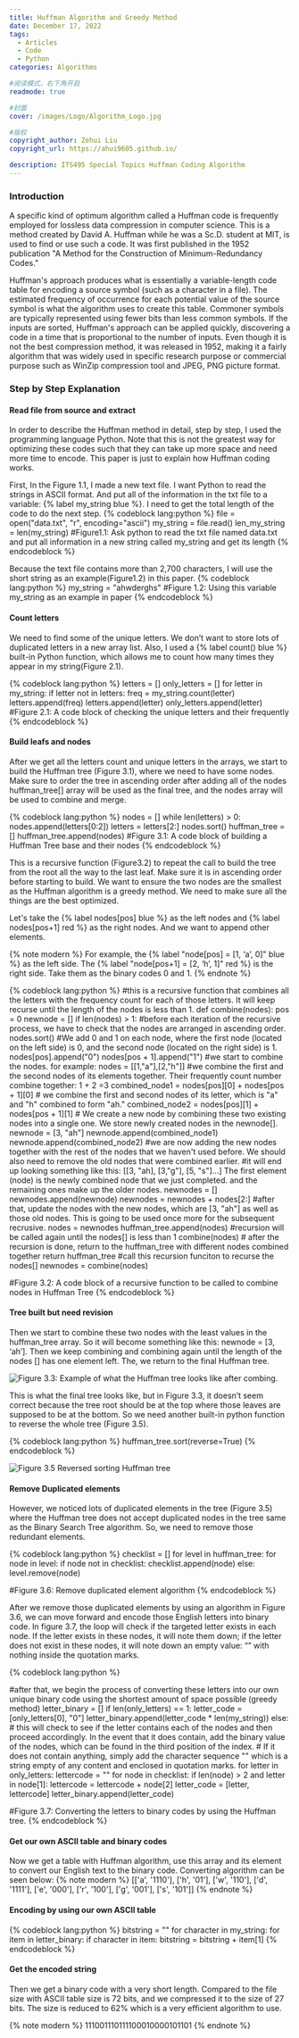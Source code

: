 ```yaml
---
title: Huffman Algorithm and Greedy Method
date: December 17, 2022
tags:
  - Articles
  - Code
  - Python
categories: Algorithms

#阅读模式，右下角开启
readmode: true

#封面
cover: /images/Logo/Algorithm_Logo.jpg

#版权
copyright_author: Zehui Liu
copyright_url: https://ahui9605.github.io/

description: ITS495 Special Topics Huffman Coding Algorithm
---
```


### Introduction

A specific kind of optimum algorithm called a Huffman code is frequently employed for lossless data compression in computer science. This is a method created by David A. Huffman while he was a Sc.D. student at MIT, is used to find or use such a code. It was first published in the 1952 publication "A Method for the Construction of Minimum-Redundancy Codes."

Huffman's approach produces what is essentially a variable-length code table for encoding a source symbol (such as a character in a file). The estimated frequency of occurrence for each potential value of the source symbol is what the algorithm uses to create this table. Commoner symbols are typically represented using fewer bits than less common symbols. If the inputs are sorted, Huffman's approach can be applied quickly, discovering a code in a time that is proportional to the number of inputs. Even though it is not the best compression method, it was released in 1952, making it a fairly algorithm that was widely used in specific research purpose or commercial purpose such as WinZip compression tool and JPEG, PNG picture format.

### Step by Step Explanation

#### Read file from source and extract

In order to describe the Huffman method in detail, step by step, I used the programming language Python. Note that this is not the greatest way for optimizing these codes such that they can take up more space and need more time to encode. This paper is just to explain how Huffman coding works.

First, In the Figure 1.1, I made a new text file. I want Python to read the strings in ASCII format. And put all of the information in the txt file to a variable: {% label my_string blue %}. I need to get the total length of the code to do the next step.
{% codeblock lang:python %}
file = open("data.txt", "r", encoding="ascii")
my_string = file.read()
len_my_string = len(my_string)
#Figure1.1: Ask python to read the txt file named data.txt and put all information in a new string called my_string and get its length
{% endcodeblock %}

Because the text file contains more than 2,700 characters, I will use the short string as an example(Figure1.2) in this paper.
{% codeblock lang:python %}
my_string = "ahwderghs"
#Figure 1.2: Using this variable my_string as an example in paper
{% endcodeblock %}

#### Count letters

We need to find some of the unique letters. We don’t want to store lots of duplicated letters in a new array list. Also, I used a {% label count() blue %} built-in Python function, which allows me to count how many times they appear in my string(Figure 2.1).

{% codeblock lang:python %}
letters = []
only_letters = []
for letter in my_string:
    if letter not in letters:
        freq = my_string.count(letter)
        letters.append(freq)
        letters.append(letter)
        only_letters.append(letter)
#Figure 2.1: A code block of checking the unique letters and their frequently
{% endcodeblock %}


#### Build leafs and nodes
After we get all the letters count and unique letters in the arrays, we start to build the Huffman tree (Figure 3.1), where we need to have some nodes. Make sure to order the tree in ascending order after adding all of the nodes huffman_tree[] array will be used as the final tree, and the nodes array will be used to combine and merge.  

{% codeblock lang:python %}
nodes = []
while len(letters) > 0:
    nodes.append(letters[0:2])
    letters = letters[2:]
nodes.sort()
huffman_tree = []
huffman_tree.append(nodes)
#Figure 3.1: A code block of building a Huffman Tree base and their nodes
{% endcodeblock %}

This is a recursive function (Figure3.2) to repeat the call to build the tree from the root all the way to the last leaf. Make sure it is in ascending order before starting to build. We want to ensure the two nodes are the smallest as the Huffman algorithm is a greedy method. We need to make sure all the things are the best optimized.

Let's take the {% label nodes[pos] blue %} as the left nodes and {% label nodes[pos+1] red %} as the right nodes. And we want to append other elements. 

{% note modern %}
For example, the {% label "node[pos] = [1, ‘a’, 0]" blue %} as the left side. The {% label "node[pos+1] = [2, ‘h’, 1]" red %} is the right side. Take them as the binary codes 0 and 1.
{% endnote %}

{% codeblock lang:python %}
#this is a recursive function that combines all the letters with the frequency count for each of those letters. It will keep recurse until the length of the nodes is less than 1.
def combine(nodes):
    pos = 0
    newnode = []
        if len(nodes) > 1:
        #before each iteration of the recursive process, we have to check that the nodes are arranged in ascending order.
        nodes.sort()
        #We add 0 and 1 on each node, where the first node (located on the left side) is 0, and the second node (located on the right side) is 1.
        nodes[pos].append("0")
        nodes[pos + 1].append("1")
        #we start to combine the nodes. for example: nodes = [[1,"a"],[2,"h"]]
        #we combine the first and the second nodes of its elements together. Their frequently count number combine together: 1 + 2 =3
        combined_node1 = nodes[pos][0] + nodes[pos + 1][0]
        # we combine the first and second nodes of its letter, which is "a" and "h" combined to form "ah."
        combined_node2 = nodes[pos][1] + nodes[pos + 1][1]
        # We create a new node by combining these two existing nodes into a single one. We store newly created nodes in the newnode[]. newnode = [3, "ah"]
        newnode.append(combined_node1)
        newnode.append(combined_node2)
        #we are now adding the new nodes together with the rest of the nodes that we haven't used before. We should also need to remove the old nodes that were combined earlier.
        #it will end up looking something like this: [[3, "ah], [3,"g"], [5, "s"]...] The first element (node) is the newly combined node that we just completed. and the remaining ones make up the older nodes.
        newnodes = []
        newnodes.append(newnode)
        newnodes = newnodes + nodes[2:]
        #after that, update the nodes with the new nodes, which are [3, "ah"] as well as those old nodes. This is going to be used once more for the subsequent recrusive.
        nodes = newnodes
        huffman_tree.append(nodes)
        #recursion will be called again until the nodes[] is less than 1
        combine(nodes)
        # after the recursion is done, return to the huffman_tree with different nodes combined together
        return huffman_tree
#call this recursion funciton to recurse the nodes[]
newnodes = combine(nodes)

#Figure 3.2: A code block of a recursive function to be called to combine nodes in Huffman Tree
{% endcodeblock %}

#### Tree built but need revision
Then we start to combine these two nodes with the least values in the huffman_tree array. So it will become something like this: newnode = [3, ‘ah’]. Then we keep combining and combining again until the length of the nodes [] has one element left. The, we return to the final Huffman tree.

![](/images/Algorithm/Huffman_Tree_Unreverse.png "Figure 3.3: Example of what the Huffman tree looks like after combing.")

This is what the final tree looks like, but in Figure 3.3, it doesn’t seem correct because the tree root should be at the top where those leaves are supposed to be at the bottom. So we need another built-in python function to reverse the whole tree (Figure 3.5). 

{% codeblock lang:python %}
huffman_tree.sort(reverse=True)
{% endcodeblock %}

![](/images/Algorithm/Huffman_Tree_Reversed.png "Figure 3.5 Reversed sorting Huffman tree")


#### Remove Duplicated elements
However, we noticed lots of duplicated elements in the tree (Figure 3.5) where the Huffman tree does not accept duplicated nodes in the tree same as the Binary Search Tree algorithm. So, we need to remove those redundant elements.

{% codeblock lang:python %}
checklist = []
for level in huffman_tree:
    for node in level:
        if node not in checklist:
            checklist.append(node)
        else:
            level.remove(node)

#Figure 3.6: Remove duplicated element algorithm
{% endcodeblock %}

After we remove those duplicated elements by using an algorithm in Figure 3.6, we can move forward and encode those English letters into binary code. In figure 3.7, the loop will check if the targeted letter exists in each node. If the letter exists in these nodes, it will note them down; if the letter does not exist in these nodes, it will note down an empty value: “” with nothing inside the quotation marks.  

{% codeblock lang:python %}

#after that, we begin the process of converting these letters into our own unique binary code using the shortest amount of space possible (greedy method)
letter_binary = []
if len(only_letters) == 1:
    letter_code = [only_letters[0], "0"]
    letter_binary.append(letter_code * len(my_string))
else:
    # this will check to see if the letter contains each of the nodes and then proceed accordingly. In the event that it does contain, add the binary value of the nodes, which can be found in the third position of the index.
    # If it does not contain anything, simply add the character sequence "" which is a string empty of any content and enclosed in quotation marks.
    for letter in only_letters:
        lettercode = ""
        for node in checklist:
            if len(node) > 2 and letter in node[1]:
                lettercode = lettercode + node[2]
        letter_code = [letter, lettercode]
        letter_binary.append(letter_code)

#Figure 3.7: Converting the letters to binary codes by using the Huffman tree.
{% endcodeblock %}

#### Get our own ASCII table and binary codes
Now we get a table with Huffman algorithm, use this array and its element to convert our English text to the binary code. Converting algorithm can be seen below:
{% note modern %}
[['a', '1110'], ['h', '01'], ['w', '110'], ['d', '1111'], ['e', '000'], ['r', '100'], ['g', '001'], ['s', '101']]
{% endnote %}

#### Encoding by using our own ASCII table 
{% codeblock lang:python %}
bitstring = ""
for character in my_string:
    for item in letter_binary:
        if character in item:
            bitstring = bitstring + item[1]
{% endcodeblock %}

#### Get the encoded string
Then we get a binary code with a very short length. Compared to the file size with ASCII table size is 72 bits, and we compressed it to the size of 27 bits. The size is reduced to 62% which is a very efficient algorithm to use. 

{% note modern %}
111001110111100010000101101
{% endnote %}

